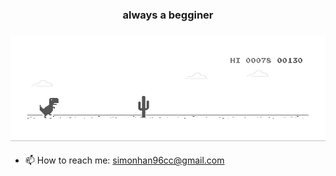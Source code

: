 ### <center> always a begginer </center>

### ![jump](dino.gif)
- 📫 How to reach me: simonhan96cc@gmail.com
<!--
**Simonhancrew/Simonhancrew** is a ✨ _special_ ✨ repository because its `README.md` (this file) appears on your GitHub profile.

Here are some ideas to get you started:

- 🔭 I’m currently working on ...
- 🌱 I’m currently learning ...
- 👯 I’m looking to collaborate on ...
- 🤔 I’m looking for help with ...
- 💬 Ask me about ...

- 😄 Pronouns: ...
- ⚡ Fun fact: ...
-->
